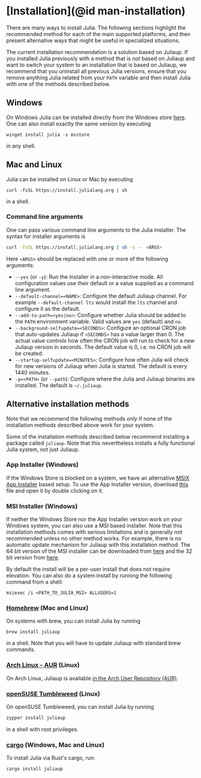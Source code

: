 # [Installation](@id man-installation)

There are many ways to install Julia. The following sections highlight the
recommended method for each of the main supported platforms, and then present
alternative ways that might be useful in specialized situations.

The current installation recommendation is a solution based on Juliaup. If you
installed Julia previously with a method that is _not_ based on Juliaup and want
to switch your system to an installation that is based on Juliaup, we recommend
that you uninstall all previous Julia versions, ensure that you remove anything
Julia related from your `PATH` variable and then install Julia with one of the
methods described below.

## Windows

On Windows Julia can be installed directly from the Windows store
[here](https://www.microsoft.com/store/apps/9NJNWW8PVKMN). One can also install
exactly the same version by executing

```
winget install julia -s msstore
```

in any shell.

## Mac and Linux

Julia can be installed on Linux or Mac by executing

```
curl -fsSL https://install.julialang.org | sh
```

in a shell.

### Command line arguments

One can pass various command line arguments to the Julia installer. The syntax
for installer arguments is

```bash
curl -fsSL https://install.julialang.org | sh -s -- <ARGS>
```

Here `<ARGS>` should be replaced with one or more of the following arguments:
- `--yes` (or `-y`): Run the installer in a non-interactive mode. All
configuration values use their default or a value supplied as a command line
argument.
- `--default-channel=<NAME>`: Configure the default Juliaup channel. For
example `--default-channel lts` would install the `lts` channel and configure it
as the default.
- `--add-to-path=<yes|no>`: Configure whether Julia should be added to the `PATH`
environment variable. Valid values are `yes` (default) and `no`.
- `--background-selfupdate=<SECONDS>`: Configure an optional CRON job that
auto-updates Juliaup if `<SECONDS>` has a value larger than 0. The actual value
controls how often the CRON job will run to check for a new Juliaup version in
seconds. The default value is 0, i.e. no CRON job will be created.
- `--startup-selfupdate=<MINUTES>`: Configure how often Julia will check for new
versions of Juliaup when Julia is started. The default is every 1440 minutes.
- `-p=<PATH>` (or `--path`): Configure where the Julia and Juliaup binaries are
installed. The default is `~/.juliaup`.

## Alternative installation methods

Note that we recommend the following methods _only_ if none of the installation
methods described above work for your system.

Some of the installation methods described below recommend installing a package
called `juliaup`. Note that this nevertheless installs a fully functional
Julia system, not just Juliaup.

### App Installer (Windows)

If the Windows Store is blocked on a system, we have an alternative
[MSIX App Installer](https://learn.microsoft.com/en-us/windows/msix/app-installer/app-installer-file-overview)
based setup. To use the App Installer version, download
[this](https://install.julialang.org/Julia.appinstaller) file and open it by
double clicking on it.

### MSI Installer (Windows)

If neither the Windows Store nor the App Installer version work on your Windows
system, you can also use a MSI based installer. Note that this installation
methods comes with serious limitations and is generally not recommended unless
no other method works. For example, there is no automatic update mechanism for
Juliaup with this installation method. The 64 bit version of the MSI installer
can be downloaded from [here](https://install.julialang.org/Julia-x64.msi) and
the 32 bit version from [here](https://install.julialang.org/Julia-x86.msi).

 By default the install will be a per-user install that does not require
 elevation. You can also do a system install by running the following command
 from a shell:

```
msiexec /i <PATH_TO_JULIA_MSI> ALLUSERS=1
```

### [Homebrew](https://brew.sh) (Mac and Linux)

On systems with brew, you can install Julia by running
```
brew install juliaup
```
in a shell. Note that you will have to update Juliaup with standard brew
commands.

### [Arch Linux - AUR](https://aur.archlinux.org/packages/juliaup/) (Linux)

On Arch Linux, Juliaup is available [in the Arch User Repository (AUR)](https://aur.archlinux.org/packages/juliaup/).

### [openSUSE Tumbleweed](https://get.opensuse.org/tumbleweed/) (Linux)

On openSUSE Tumbleweed, you can install Julia by running

```sh
zypper install juliaup
```
in a shell with root privileges.

### [cargo](https://crates.io/crates/juliaup/) (Windows, Mac and Linux)

To install Julia via Rust's cargo, run:

```sh
cargo install juliaup
```
